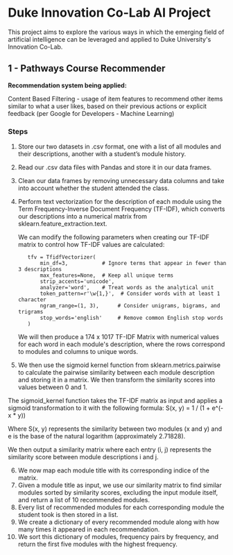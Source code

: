 # Duke Innovation Co-Lab AI Project 
This project aims to explore the various ways in which the emerging field of artificial intelligence can be leveraged and applied to Duke University's Innovation Co-Lab. 
## 1 - Pathways Course Recommender 
**Recommendation system being applied:** 

Content Based Filtering - usage of item features to recommend other items similar to what a user likes, based on their previous actions or explicit feedback (per Google for Developers - Machine Learning)

### Steps

1. Store our two datasets in .csv format, one with a list of all modules and their descriptions, another with a student’s module history.
2. Read our .csv data files with Pandas and store it in our data frames.
3. Clean our data frames by removing unnecessary data columns and take into account whether the student attended the class. 

4. Perform text vectorization for the description of each module using the Term Frequency-Inverse Document Frequency (TF-IDF), which converts our descriptions into a numerical matrix from sklearn.feature_extraction.text.

   We can modify the following parameters when creating our TF-IDF matrix to control how TF-IDF values are calculated:

   ```
      tfv = TfidfVectorizer(
          min_df=3,           # Ignore terms that appear in fewer than 3 descriptions
          max_features=None,  # Keep all unique terms
          strip_accents='unicode',
          analyzer='word',    # Treat words as the analytical unit
          token_pattern=r'\w{1,}',  # Consider words with at least 1 character
          ngram_range=(1, 3),      # Consider unigrams, bigrams, and trigrams
          stop_words='english'     # Remove common English stop words
      )
   ```

   We will then produce a 174 x 1017 TF-IDF Matrix with numerical values for each word in each module's description, where the rows correspond to     modules and columns to unique words.

5. We then use the sigmoid kernel function from sklearn.metrics.pairwise to calculate the pairwise similarity between each module description      and storing it in a matrix. We then transform the similarity scores into values between 0 and 1. 

The sigmoid_kernel function takes the TF-IDF matrix as input and applies a sigmoid transformation to it with the following formula:
S(x, y) = 1 / (1 + e^(-x * y))

Where S(x, y) represents the similarity between two modules (x and y) and e is the base of the natural logarithm (approximately 2.71828).

We then output a similarity matrix where each entry (i, j) represents the similarity score between module descriptions i and j.

6. We now map each module title with its corresponding indice of the matrix. 
7. Given a module title as input, we use our similarity matrix to find similar modules sorted by similarity scores, excluding the input module     itself, and return a list of 10 recommended modules. 
8. Every list of recommended modules for each corresponding module the student took is then stored in a list. 
9. We create a dictionary of every recommended module along with how many times it appeared in each recommendation.
10. We sort this dictionary of modules, frequency pairs by frequency, and return the first five modules with the highest frequency. 

